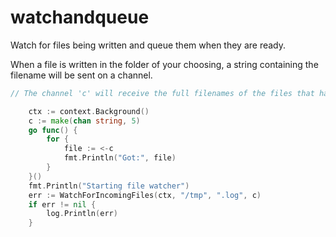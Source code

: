 # watchandqueue
Watch for files being written and queue them when they are ready.

When a file is written in the folder of your choosing, a string containing the filename will be sent on a channel.

```go
// The channel 'c' will receive the full filenames of the files that have been written. 

	ctx := context.Background()
	c := make(chan string, 5)
	go func() {
		for {
			file := <-c
			fmt.Println("Got:", file)
		}
	}()
	fmt.Println("Starting file watcher")
	err := WatchForIncomingFiles(ctx, "/tmp", ".log", c)
	if err != nil {
		log.Println(err)
	}

```
